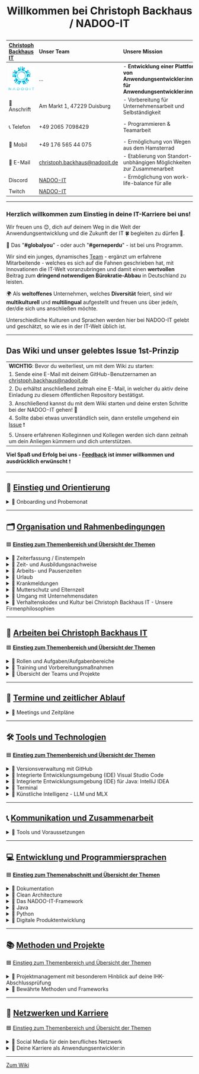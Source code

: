 # <p align="center">Willkommen bei Christoph Backhaus / NADOO-IT</p>

| [Christoph Backhaus IT](https://wirrettendeinezeit.de) | **Unser Team**                                        | **Unsere Mission**                                                                              | **Unsere Kernwerte**                                                                             |
| :----------------------------------------------------- | :---------------------------------------------------- | :---------------------------------------------------------------------------------------------- | :----------------------------------------------------------------------------------------------- |
| ![NADOO-IT](images/nadooit.png)                        | ...                                                   | - **Entwicklung einer Plattform von Anwendungsentwickler:innen für Anwendungsentwickler:innen** | - **Es gibt keine Fehler, sondern ausschließlich Chancen, sich gemeinsam weiterzuentwickeln!** |
| 🏣 Anschrift                                           | Am Markt 1, 47229 Duisburg                            | - Vorbereitung für Unternehmensarbeit und Selbständigkeit                                       | - **Es gibt keine dummen Fragen!**                                                               |
| 📞 Telefon                                             | +49 2065 7098429                                      | - Programmieren & Teamarbeit                                                                    | - **nur gemeinsam/zusammen sind wir stark!**                                                     |
| 📱 Mobil                                               | +49 176 565 44 075                                    | - Ermöglichung von Wegen aus dem Hamsterrad                                                     |                                                                                                  |
| 📧 E-Mail                                              | <christoph.backhaus@nadooit.de>                       | - Etablierung von Standort-unbhängigen Möglichkeiten zur Zusammenarbeit                         |                                                                                                  |
| Discord                                                | [NADOO-IT](https://discord.gg/Ffv4JTFE7E)             | - Ermöglichung von work-life-balance für alle                                                   | -Vereinbarkeit von Job & Familie                                                                 |
| Twitch                                                 | [NADOO-IT](https://www.twitch.tv/nadooit_christophba) |                                                                                                 |                                                                                                  |

---

### Herzlich willkommen zum Einstieg in deine IT-Karriere bei uns!

Wir freuen uns 😊, dich auf deinem Weg in die Welt der Anwendungsentwicklung und die Zukunft der IT 🍀 begleiten zu dürfen 🙏.

🤝 Das "**#globalyou**" - oder auch "**#gerneperdu**" - ist bei uns Programm.

Wir sind ein junges, dynamisches [Team](https://github.com/orgs/NADOOIT/people) - ergänzt um erfahrene Mitarbeitende - welches es sich auf die Fahnen geschrieben hat, mit Innovationen die IT-Welt voranzubringen und damit einen **wertvollen** Beitrag zum **dringend notwendigen Bürokratie-Abbau** in Deutschland zu leisten.

🌍 Als **weltoffenes** Unternehmen, welches **Diversität** feiert, sind wir **multikulturell** und **multilingual** aufgestellt und freuen uns über jede/n, der/die sich uns anschließen möchte.

Unterschiedliche Kulturen und Sprachen werden hier bei NADOO-IT gelebt und geschätzt, so wie es in der IT-Welt üblich ist.

---

## Das Wiki und unser gelebtes Issue 1st-Prinzip

|                                                                                                                                           |
| :---------------------------------------------------------------------------------------------------------------------------------------- |
| **WICHTIG**: Bevor du weiterliest, um mit dem Wiki zu starten:                                                                            |
| 1. Sende eine E-Mail mit deinem GitHub-Benutzernamen an <christoph.backhaus@nadooit.de>                                                   |
| 2. Du erhältst anschließend zeitnah eine E-Mail, in welcher du aktiv deine Einladung zu diesem öffentlichen Repository bestätigst.        |
| 3. Anschließend kannst du mit dem Wiki starten und deine ersten Schritte bei der NADOO-IT gehen! 🚀                                       |
| 4. Sollte dabei etwas unverständlich sein, dann erstelle umgehend ein [Issue](https://github.com/NADOOIT/NADOO-Wiki/issues/new/choose) ❗ |
| 5. Unsere erfahrenen Kolleginnen und Kollegen werden sich dann zeitnah um dein Anliegen kümmern und dich unterstützen.                    |

**Viel Spaß und Erfolg bei uns - [Feedback](/docs/01-organisation/07-feedback-kultur/README.md) ist immer willkommen und ausdrücklich erwünscht** ❗

---

<!-- Einstieg & Orientierung -->

## 📘 [**Einstieg und Orientierung**](docs/00-willkommen/README.md)

<details>
<summary>🔹 Onboarding und Probemonat</summary>

- 🔹 [Leitfaden für deine ersten Tage](docs/00-willkommen/README.md)

</details>

---

<!-- 1. Organisation und Rahmenbedingungen -->

## 🗂️ [**Organisation und Rahmenbedingungen**](docs/01-organisation/README.md)

🟦 [**Einstieg zum Themenbereich und Übersicht der Themen**](docs/01-organisation/README.md)

<!-- Zeiterfassung mit NADOO-Launchpad -->

<details>
<summary>🔹 Zeiterfassung / Einstempeln </summary>

- 🔹 [Kapitel-Übersicht](docs/01-organisation/01-zeiterfassung/README.md)
  - 🔹 [Anwendungs-Guide: Das NADOO-Launchpad erklärt](docs/01-organisation/01-zeiterfassung/01-launchpad-guide/README.md)

</details>

<!-- Zeit- und Ausbildungsnachweise -->

<details>
<summary>🔹 Zeit- und Ausbildungsnachweise</summary>

- 🔹 [Kapitel-Übersicht](docs/01-organisation/02-zeit_und_ausbildungsnachweise/README.md)
  - 🔹 [Beispiele für Ausbildungs- und Zeitnachweise](docs/01-organisation/02-zeit_und_ausbildungsnachweise/01-beispiele/README.md)
  - 🔹 [Dateibenennungsrichtlinien](docs/01-organisation/02-zeit_und_ausbildungsnachweise/02-dateibenennung/README.md)
  - 🔹 [Prüfung des Dateinamens](/docs/01-organisation/02-zeit_und_ausbildungsnachweise/03-ueberpruefung/README.md)

</details>

<!-- Arbeitszeit und Pausen -->

<details>
<summary>🔹 Arbeits- und Pausenzeiten</summary>

- 🔹 [Regelungen zu Arbeitszeit und Pausen](docs/01-organisation/03-arbeits_und_pausenzeiten/README.md)

</details>

<!-- Urlaub -->

<details>
<summary>🔹 Urlaub</summary>

- 🔹 [Urlaubsregelung](docs/01-organisation/04-urlaub/README.md)

</details>

<!-- Krankmeldungen -->

<details>
<summary>🔹 Krankmeldungen</summary>

- 🔹 [Regelungen zur Krankmeldung](docs/01-organisation/05-krankmeldungen/README.md)

</details>

<!-- Mutterschutz und Elternzeit -->

<details>
<summary>🔹 Mutterschutz und Elternzeit</summary>

- 🔹 [Gesetzliche Regelungen zu Mutterschutz und Elternzeit](/docs/01-organisation/06-mutterschutz-elternzeit/README.md)

</details>

<!-- Datenschutz -->

<details>
<summary>🔹 Umgang mit Unternehmensdaten</summary>

- 🔹 [Umgang mit Unternehmensdaten bei Christoph Backhaus IT: Sicherheit und Vertraulichkeit als oberste Priorität](/docs/01-organisation/07-datenschutz/README.md)

</details>

<!-- NADOO-Philosophie -->

<details>
<summary>🔹 Verhaltenskodex und Kultur bei Christoph Backhaus IT - Unsere Firmenphilosophien</summary>

- 🔹 [Kapitel-Übersicht](/docs/01-organisation/08-firmenphilosophie/README.md)
  - 🔹 [Unsere Verhaltensregeln](/docs/01-organisation/08-firmenphilosophie/01-verhaltensregeln/README.md)
  - 🔹 [Unsere Feedback-Kultur](/docs/01-organisation/08-firmenphilosophie/02-feedback-kultur/README.md)
  - 🔹 [KAIZEN bei Christoph Backhaus / NADOO-IT](/docs/01-organisation/08-firmenphilosophie/03-kaizen/README.md)

</details>

---

<!-- 2. Arbeiten bei NADOO -->

## 🏢 [**Arbeiten bei Christoph Backhaus IT**](/docs/02-arbeiten_bei_nadoo/README.md)

🟦 [**Einstieg zum Themenbereich und Übersicht der Themen**](/docs/02-arbeiten_bei_nadoo/README.md)

<!-- Rollen und Aufgaben/Aufgabenbereiche -->

<details>
<summary>🔹 Rollen und Aufgaben/Aufgabenbereiche</summary>

- 🔹 [Kapitel-Übersicht](/docs/02-arbeiten_bei_nadoo/01-rollen_und_aufgaben/README.md)
  - 🔹 [Dokumentar(ist):in](/docs/02-arbeiten_bei_nadoo/01-rollen_und_aufgaben/01-dokumentar/README.md)
  - 🔹 [Researcher:in](/docs/02-arbeiten_bei_nadoo/01-rollen_und_aufgaben/02-researcher/README.md)
  - 🔹 [Entwickler:in](/docs/02-arbeiten_bei_nadoo/01-rollen_und_aufgaben/03-entwickler/README.md)
  - 🔹 [Tester:in](/docs/02-arbeiten_bei_nadoo/01-rollen_und_aufgaben/04-tester/README.md)
  - 🔹 [Teamkoordinator:in](/docs/02-arbeiten_bei_nadoo/01-rollen_und_aufgaben/05-teamkoordinator/README.md)

</details>

<!-- Prüfungs-Vorbereitung und Präsentationstraining -->

<details>
<summary>🔹 Training und Vorbereitungsmaßnahmen</summary>

- 🔹 [Kapitel-Übersicht](/docs/02-arbeiten_bei_nadoo/02-training_und_vorbereitung/README.md)
  - 🔹 [Trainingsbeiträge](/docs/02-arbeiten_bei_nadoo/02-training_und_vorbereitung/01-trainingsbeitraege/README.md)
  - 🔹 [Präsentationstraining](/docs/02-arbeiten_bei_nadoo/02-training_und_vorbereitung/02-praesentationstraining/README.md)

</details>

<!-- Übersicht der Teams (alt und aktiv) -->

<details>
<summary>🔹 Übersicht der Teams und Projekte</summary>

- 🔹 [Kapitel-Übersicht](/docs/02-arbeiten_bei_nadoo/03-teamuebersicht/README.md)
  - 🔹 [Aktive Teams](docs/02-arbeiten_bei_nadoo/03-teamuebersicht/01-aktive_teams/README.md)
  - 🔹 [Team-Archiv](docs/02-arbeiten_bei_nadoo/03-teamuebersicht/02-team_archiv/README.md)

</details>

---

<!-- 3. Meetings und Zeitpläne -->

## 📅 [**Termine und zeitlicher Ablauf**](/docs/03-meetings/README.md)

<details>
<summary>🔹 Meetings und Zeitpläne</summary>

- 🔹 [Kapitel-Übersicht](/docs/03-meetings/README.md)
  - 🔹 [11er-Meeting](/docs/03-meetings/02-11er/README.md)
  - 🔹 [Team-Koordinations-Meeting](/docs/03-meetings/03-teamkoordination/README.md)
  - 🔹 [33er-Meeting](/docs/03-meetings/04-33er/README.md)

</details>

---

<!-- 4. Tools und Technologien -->

## 🛠️ [**Tools und Technologien**](/docs/04-tools/README.md)

🟦 [**Einstieg zum Themenbereich und Übersicht der Themen**](/docs/04-tools/README.md)

<!-- Github -->

<details>
<summary>🔹 Versionsverwaltung mit GitHub</summary>

- 🔹 [Kapitel-Übersicht](/docs/04-tools/01-github/README.md)
  - 🔹 [Repository](/docs/04-tools/01-github/01-repository/README.md)
  - 🔹 [Branches](/docs/04-tools/01-github/02-branches/README.md)
    - [Branch Protection](/docs/04-tools/01-github/02-branches/01-protection/README.md)
  - 🔹 [Pull Requests](/docs/04-tools/01-github/03-pull-requests/README.md)
    - [Merge Konflikte](/docs/04-tools/01-github/03-pull-requests/01-merge-konflikte/README.md)
    - [Code Review](/docs/04-tools/01-github/03-pull-requests/02-code-review/README.md) <!-- Datei fehlt (noch?)-->
  - 🔹 [Issues](/docs/04-tools/01-github/04-issues/README.md)
    - [Issue-Erstellungs-Guide](/docs/04-tools/01-github/04-issues/01-wiki-guide/README.md)
    - [Labels](/docs/04-tools/01-github/04-issues/02-labels/README.md)
    - [Types](/docs/04-tools/01-github/04-issues/02-types/README.md) <!-- Datei fehlt (noch?), 02 dopplung-->
    - [Assignees](/docs/04-tools/01-github/04-issues/03-assignees/README.md) <!-- Datei fehlt (noch?)-->
    - [Milestones](/docs/04-tools/01-github/04-issues/04-milestones/README.md) <!-- Datei fehlt (noch?)-->
    - [Projects](/docs/04-tools/01-github/04-issues/05-projects/README.md) <!-- Datei fehlt (noch?)-->
    - [Discussions](/docs/04-tools/01-github/04-issues/06-discussions/README.md) <!-- Datei fehlt (noch?)-->
    - [Templates](/docs/04-tools/01-github/04-issues/07-templates/README.md) <!-- Datei fehlt (noch?)-->
  - 🔹 [Actions](/docs/04-tools/01-github/05-actions/README.md)
  - 🔹 [Notifications](/docs/04-tools/01-github/06-notifications/README.md)
  - 🔹 [Suche](/docs/04-tools/01-github/07-suche/README.md)
  - 🔹 [Markdown](/docs/04-tools/01-github/08-markdown/README.md)

</details>

<!-- Visual Studio Code -->

<details>
<summary>🔹 Integrierte Entwicklungsumgebung (IDE) Visual Studio Code</summary>

- 🔹 [Kapitel-Übersicht](/docs/04-tools/02-vscode/README.md)
  - 🔹 [Installation](/docs/04-tools/02-vscode/01-installation/README.md)
  - 🔹 [Plugins](/docs/04-tools/02-vscode/02-plugins/README.md)
  - 🔹 [Workspaces](/docs/04-tools/02-vscode/03-workspaces/README.md)
  - 🔹 [Editor](/docs/04-tools/02-vscode/04-editor/README.md)
  - 🔹 [Terminal](/docs/04-tools/02-vscode/05-debugging/README.md)

</details>

<!-- IntelliJ IDEA -->

<details>
<summary>🔹 Integrierte Entwicklungsumgebung (IDE) für Java: IntelliJ IDEA</summary>

- 🔹 [Kapitel-Übersicht]() <!-- muss noch erstellt/innerhalb der Ordnerstruktur angepasst werden -->
  - 🔹 [IntelliJ IDEA - Ein Überblick](/docs/04-tools/03-intellij/README.md)
  - 🔹 [Installation](/docs/04-tools/03-intellij/01-installation/README.md)

</details>

<!-- Terminal -->

<details>
<summary>🔹 Terminal</summary>

- 🔹 [Das Terminal - Die Grundlagen](/docs/04-tools/04-terminal/README.md)

</details>

<!-- KI -->

<details>
<summary>🔹 Künstliche Intelligenz - LLM und MLX</summary>

- 🔹 [Kapitel-Übersicht]() <!-- muss noch erstellt/innerhalb der Ordnerstruktur angepasst werden -->
  - 🔹 [KI‐Nutzung: Ein umfassender Leitfaden](/docs/04-tools/05-ki/README.md)
  - 🔹 [Large Language Model (LLM) und das Apple MLX Framework](/docs/04-tools/05-ki/01-llm-mlx/README.md)
  - 🔹 [Gemini API](/docs/04-tools/05-ki/02-gemini/README.md)

</details>

---

<!-- 5. Kommunikation -->

## 📞 [**Kommunikation und Zusammenarbeit**](/docs/05-kommunikation/README.md)

<details>
<summary>🔹 Tools und Voraussetzungen</summary>

- 🔹 [Kapitel-Übersicht](/docs/05-kommunikation/README.md)
  - 🔹 [Discord: Die zentrale Kommunikationsplattform der NADOO-IT](/docs/05-kommunikation/01-discord/README.md)
    - [Anmeldung und Einrichtung](/docs/05-kommunikation/01-discord/01-einrichtung/README.md)
  - 🔹 [Video- & Bildschirmübertragung](/docs/05-kommunikation/02-webcam/README.md)
    - [Das Android-Smartphone als Webcam nutzen](/docs/05-kommunikation/02-webcam/01-droidcam/README.md)
    - [Das iPhone als Webcam für den Mac verwenden](/docs/05-kommunikation/02-webcam/02-ios/README.md)

</details>

---

<!-- 6. Entwicklung und Programmiersprachen -->

## 💻 [**Entwicklung und Programmiersprachen**](/docs/06-entwicklung/README.md)

🟦 [**Einstieg zum Themenabschnitt und Übersicht der Themen**](/docs/06-entwicklung/README.md)

<details>
<summary>🔹 Dokumentation</summary>

- 🔹 [Dokumentation](docs/06-entwicklung/01-dokumentation/README.md)
</details>

<!-- Clean Architecture -->

<details>
<summary>🔹 Clean Architecture</summary>

- 🔹 [Clean Architecture](docs/06-entwicklung/02-clean_architecture/README.md)
</details>

<!-- das NADOO-Framework -->

<details>
<summary>🔹 Das NADOO-IT-Framework</summary>

- 🔹 [Das NADOO-IT-Framework](docs/06-entwicklung/03-nadoo_framework/README.md)
</details>

<!-- Java -->

<details>
<summary>🔹 Java</summary>

- 🔹 [Java](docs/06-entwicklung/04-java/README.md)
</details>

<!-- Python -->

<details>
<summary> 🔹 Python</summary>

- 🔹 [Kapitel-Übersicht](/docs/05-kommunikation/README.md) <!-- muss nochmal neu angelegt/Inhalts-technisch umstrukturiert werden -->
  - 🔹 [Installation und Grundkonzepte von Python](/docs/06-entwicklung/05-python/README.md)
  - 🔹 [Debugging](/docs/05-entwicklung/05-python/01-debugging/README.md)
  - 🔹 [Briefcase & Toga - Python-Framework für plattformübergreifende Apps](/docs/06-entwicklung/05-python/02-briefcase-toga/README.md)
    - [Briefcase-Debugging](/docs/06-entwicklung/05-python/02-briefcase-toga/01-debugging/README.md)
    - [Praktische Umsetzung mit NADOO-Launchpad](/docs/06-entwicklung/05-python/02-briefcase-toga/02-launchpad/README.md)
    - [Speech‐to‐Text‐Feature im NADOO-Launchpad](/docs/06-entwicklung/05-python/02-briefcase-toga/03-speech-to-text/README.md)

</details>

<!-- Digitale Produktentwicklung -->

<details>
<summary>🔹 Digitale Produktentwicklung</summary> <!-- Umstrukturierung notwendig: 06-08 sollte in gemeinsamer Ordnerstruktur für das Thema "Digitale Produktentwicklung" liegen-->

- 🔹 [Kapitel-Übersicht](docs/06-entwicklung/README.md) <!-- entsprechende Anpassungen ausstehend -->
  - 🔹 [Dein Einstieg in die digitale Produktentwicklung](docs/06-entwicklung/06-digitale_produktentwicklung/README.md)
  - 🔹 [Deine erste eigene App](docs/06-entwicklung/07-eigene_app/README.md)
  - 🔹 [Lizenzen, Open Source und die Welt der Softwareabhängigkeiten](docs/06-entwicklung/08-lizenzen_open_source/README.md)

</details>

---

<!-- 7. Methoden -->

## 📚 [Methoden und Projekte](/docs/07-methoden/README.md)

🟦 [Einstieg zum Themenbereich und Übersicht der Themen](/docs/07-methoden/README.md) <!-- inhaltliche/strukturelle Anpassungen ausstehend -->

<details>
<summary>🔹 Projektmanagement mit besonderem Hinblick auf deine IHK-Abschlussprüfung</summary>

- 🔹 [Kapitel-Übersicht](/docs/07-methoden/README.md)
  - 🔹 [Zeitmanagement](/docs/07-methoden/01-zeitmanagement/README.md)
  - 🔹 [Planung](/docs/07-methoden/02-planung/README.md)
    - [Antrag](/docs/07-methoden/02-planung/01-antrag/README.md)
  - 🔹 [Projektmanagement](/docs/07-methoden/03-projektmanagement/README.md)
  - 🔹 [Projektphasen](/docs/07-methoden/04-phasen/README.md)
  - 🔹 [Projekt-Abschluss](/docs/07-methoden/05-abschluss/README.md)

</details>

<!-- Methoden und Frameworks? noch keine Ordner/Placeholder-Dateien erstellt -->

<details>
<summary>🔹 Bewährte Methoden und Frameworks</summary>

- 🔹 [Kapitel-Übersicht](/docs/07-methoden/02-methoden_und_frameworks/README.md)
  - 🔹 [Scrum](/docs/07-methoden/02-methoden_und_frameworks/01-scrum/README.md)
  - 🔹 [Kanban](/docs/07-methoden/02-methoden_und_frameworks/02-kanban/README.md)

</details>

---

<!--8. Netzwerken und Karriere-->

## 🚀 [Netzwerken und Karriere](/docs/08-karriere/README.md)

🟦 [Einstieg zum Themenbereich und Übersicht der Themen](/docs/08-karriere/README.md) <!-- inhaltliche/strukturelle Anpassungen ausstehend -->

<!-- Social Media zum Netzwerken -->

<details>
<summary>🔹 Social Media für dein berufliches Netzwerk</summary>

- 🔹 [Kapitel-Übersicht](/docs/08-karriere/01-social_media_netzwerk/README.md)
  - 🔹 [Dein GitHub-Profil](/docs/08-karriere/01-social_media_netzwerk/01-github/README.md)
  - 🔹 [Dein LinkedIn-Profil](/docs/08-karriere/01-social_media_netzwerk/02-linkedin/README.md)
  - 🔹 [Dein Xing-Profil](/docs/08-karriere/01-social_media_netzwerk/03-xing/README.md)
  - 🔹 [Online-Kalender mit Doodle einrichten und in LinkedIn-Profil integrieren](/docs/08-karriere/01-social_media_netzwerk/04-doodle_kalender/README.md)

</details>

<!-- Anwendungsentwickler-Karriere - Tipps, Hinweise, Empfehlungen und Ähnliches -->

<details>
<summary>🔹 Deine Karriere als Anwendungsentwickler:in</summary>

- 🔹 [Kapitel-Übersicht](/docs/08-karriere/02-anwendungsentwickler_beruf/README.md)
  - 🔹 [Die Verantwortung und Unsicherheit des Programmierer‐Daseins](/docs/08-karriere/02-anwendungsentwickler_beruf/01-programmierer_dasein/README.md)
  - 🔹 [Das Bewerbungsverfahren im IT-Sektor](/docs/08-karriere/02-anwendungsentwickler_beruf/02-bewerbungsverfahren/README.md)
    - [IT-Lebenslauf-101](/docs/08-karriere/02-anwendungsentwickler_beruf/02-bewerbungsverfahren//01-lebenslauf/README.md)
    - [Technische Interviews](/docs/08-karriere/02-anwendungsentwickler_beruf/02-bewerbungsverfahren//02-technisches_interview/README.md)
    - [Do's & Dont's](/docs/08-karriere/02-anwendungsentwickler_beruf/02-bewerbungsverfahren//03-dos_and_donts/README.md)
  - 🔹 [Mögliche Orte zum Arbeiten und Lernen](/docs/08-karriere/02-anwendungsentwickler_beruf/03-lernen_und_arbeiten/README.md)
  - 🔹 [Arbeiten bei Christoph Backhaus / NADOO-IT](/docs/08-karriere/02-anwendungsentwickler_beruf/04-karriere_bei_nadoo/README.md)

</details>

---

[Zum Wiki](/docs/00-willkommen/README.md)
